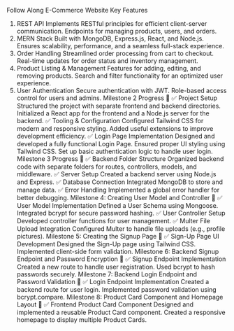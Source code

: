 Follow Along E-Commerce Website
Key Features
1. REST API
Implements RESTful principles for efficient client-server communication.
Endpoints for managing products, users, and orders.
2. MERN Stack
Built with MongoDB, Express.js, React, and Node.js.
Ensures scalability, performance, and a seamless full-stack experience.
3. Order Handling
Streamlined order processing from cart to checkout.
Real-time updates for order status and inventory management.
4. Product Listing & Management
Features for adding, editing, and removing products.
Search and filter functionality for an optimized user experience.
5. User Authentication
Secure authentication with JWT.
Role-based access control for users and admins.
Milestone 2 Progress 🚀
✅ Project Setup
Structured the project with separate frontend and backend directories.
Initialized a React app for the frontend and a Node.js server for the backend.
✅ Tooling & Configuration
Configured Tailwind CSS for modern and responsive styling.
Added useful extensions to improve development efficiency.
✅ Login Page Implementation
Designed and developed a fully functional Login Page.
Ensured proper UI styling using Tailwind CSS.
Set up basic authentication logic to handle user login.
Milestone 3 Progress 🚀
✅ Backend Folder Structure
Organized backend code with separate folders for routes, controllers, models, and middleware.
✅ Server Setup
Created a backend server using Node.js and Express.
✅ Database Connection
Integrated MongoDB to store and manage data.
✅ Error Handling
Implemented a global error handler for better debugging.
Milestone 4: Creating User Model and Controller 🚀
✅ User Model Implementation
Defined a User Schema using Mongoose.
Integrated bcrypt for secure password hashing.
✅ User Controller Setup
Developed controller functions for user management.
✅ Multer File Upload Integration
Configured Multer to handle file uploads (e.g., profile pictures).
Milestone 5: Creating the Signup Page 🚀
✅ Sign-Up Page UI Development
Designed the Sign-Up page using Tailwind CSS.
Implemented client-side form validation.
Milestone 6: Backend Signup Endpoint and Password Encryption 🚀
✅ Signup Endpoint Implementation
Created a new route to handle user registration.
Used bcrypt to hash passwords securely.
Milestone 7: Backend Login Endpoint and Password Validation 🚀
✅ Login Endpoint Implementation
Created a backend route for user login.
Implemented password validation using bcrypt.compare.
Milestone 8: Product Card Component and Homepage Layout 🚀
✅ Frontend Product Card Component
Designed and implemented a reusable Product Card component.
Created a responsive homepage to display multiple Product Cards.
